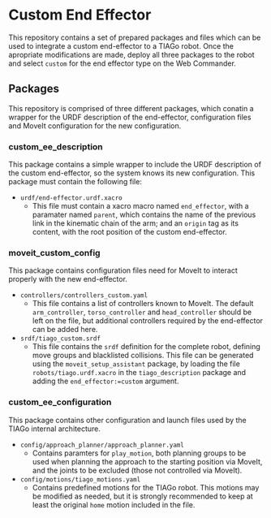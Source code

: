 # Custom End Effector
This repository contains a set of prepared packages and files which can be used to integrate a custom end-effector to a TIAGo robot. Once the apropriate modifications are made, deploy all three packages to the robot and select `custom` for the end effector type on the Web Commander.

## Packages
This repository is comprised of three different packages, which conatin a wrapper for the URDF description of the end-effector, configuration files and MoveIt configuration for the new configuration.

### custom_ee_description
This package contains a simple wrapper to include the URDF description of the custom end-effector, so the system knows its new configuration. This package must contain the following file:
* `urdf/end-effector.urdf.xacro`
  * This file must contain a xacro macro named `end_effector`, with a paramater named `parent`, which contains the name of the previous link in the kinematic chain of the arm; and an `origin` tag as its content, with the root position of the custom end-effector.

### moveit_custom_config
This package contains configuration files need for MoveIt to interact properly with the new end-effector.
* `controllers/controllers_custom.yaml`
  * This file contains a list of controllers known to MoveIt. The default `arm_controller`, `torso_controller` and `head_controller` should be left on the file, but additional controllers required by the end-effector can be added here.
*  `srdf/tiago_custom.srdf`
   * This file contains the `srdf` definition for the complete robot, defining move groups and blacklisted collisions. This file can be generated using the `moveit_setup_assistant` package, by loading the file `robots/tiago.urdf.xacro` in the `tiago_description` package and adding the `end_effector:=custom` argument.

### custom_ee_configuration
This package contains other configuration and launch files used by the TIAGo internal architecture.
* `config/approach_planner/approach_planner.yaml`
  * Contains paramters for `play_motion`, both planning groups to be used when planning the approach to the starting position via MoveIt, and the joints to be excluded (those not controlled via MoveIt).
*  `config/motions/tiago_motions.yaml`
   * Contains predefined motions for the TIAGo robot. This motions may be modified as needed, but it is strongly recommended to keep at least the original `home` motion included in the file.

